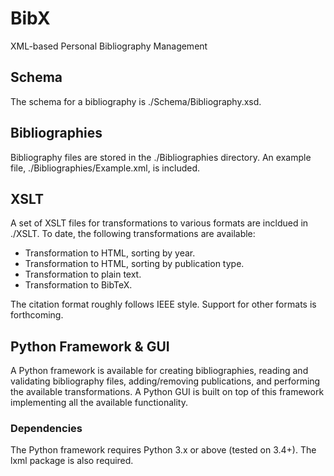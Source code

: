 # BibX
XML-based Personal Bibliography Management

## Schema
The schema for a bibliography is ./Schema/Bibliography.xsd.

## Bibliographies
Bibliography files are stored in the ./Bibliographies directory. An example file, ./Bibliographies/Example.xml, is included.

## XSLT
A set of XSLT files for transformations to various formats are incldued in ./XSLT. To date, the following transformations are available:

- Transformation to HTML, sorting by year.
- Transformation to HTML, sorting by publication type.
- Transformation to plain text.
- Transformation to BibTeX.

The citation format roughly follows IEEE style. Support for other formats is forthcoming.

## Python Framework & GUI
A Python framework is available for creating bibliographies, reading and validating bibliography files, adding/removing publications, and performing the available transformations. A Python GUI is built on top of this framework implementing all the available functionality.

### Dependencies
The Python framework requires Python 3.x or above (tested on 3.4+). The lxml package is also required.
